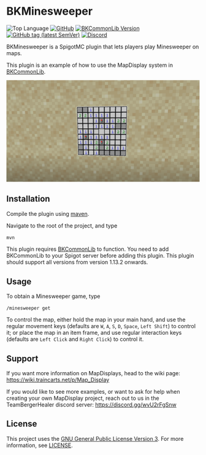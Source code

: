 # BKMinesweeper
![Top Language](https://img.shields.io/github/languages/top/bbayu123/bkminesweeper-poc)
<a href="https://www.gnu.org/licenses/gpl-3.0.html">![GitHub](https://img.shields.io/github/license/bbayu123/bkminesweeper-poc)</a>
<a href="https://www.spigotmc.org/resources/bkcommonlib.39590/">![BKCommonLib Version](https://img.shields.io/spiget/version/39590?label=BKCommonLib)</a>
<a href="https://github.com/bbayu123/bkminesweeper-poc">![GitHub tag (latest SemVer)](https://img.shields.io/github/v/tag/bbayu123/bkminesweeper-poc?label=BKMinesweeper)</a>
<a href="https://discord.gg/wvU2rFgSnw">![Discord](https://img.shields.io/discord/415909893233442826?label=Discord&logo=Discord)</a>

BKMinesweeper is a SpigotMC plugin that lets players play Minesweeper on maps.

This plugin is an example of how to use the MapDisplay system in [BKCommonLib][1].

![Showcase Image](cover.png)

## Installation

Compile the plugin using [maven](https://maven.apache.org/).

Navigate to the root of the project, and type

```bash
mvn
```

This plugin requires [BKCommonLib][2] to function. You need to add BKCommonLib to your Spigot server 
before adding this plugin. 
This plugin should support all versions from version 1.13.2 onwards.


## Usage

To obtain a Minesweeper game, type

```
/minesweeper get
```

To control the map, either hold the map in your main hand, and use the regular movement keys 
(defaults are `W`, `A`, `S`, `D`, `Space`, `Left Shift`) to control it; or place the map in an 
item frame, and use regular interaction keys (defaults are `Left Click` and `Right Click`) to control it.

## Support

If you want more information on MapDisplays, head to the wiki page: <https://wiki.traincarts.net/p/Map_Display>

If you would like to see more examples, or want to ask for help when creating your own MapDisplay project,
reach out to us in the TeamBergerHealer discord server: <https://discord.gg/wvU2rFgSnw>

## License

This project uses the [GNU General Public License Version 3](https://www.gnu.org/licenses/gpl-3.0.html). 
For more information, see [LICENSE](LICENSE).

[1]: https://github.com/bergerkiller/BKCommonLib "Click to go to the GitHub page for BKCommonLib"
[2]: https://www.spigotmc.org/resources/bkcommonlib.39590/ "Click to go to the SpigotMC page for BKCommonLib"
